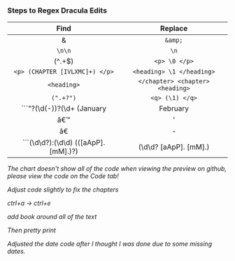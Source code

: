 ### Steps to Regex Dracula Edits 

| Find      | Replace |
| :-----------: | :-----------: |
| &    | ```&amp;```       |
| ```\n\n```   | ```\n```        |
 |  (^.+$)  |  ```<p> \0 </p>```       |
  |  ```<p> (CHAPTER [IVLXMC]+) </p>```  | ```<heading> \1 </heading>```        |
 | ```<heading>```   |  ```</chapter> <chapter> <heading>```       |
 |  ```(".+?")```  |   ```<q> (\1) </q>```      |
 |  ```\"?(\d(-))?(\d+ (January|February|March|April|May|June|July|August|September|October|November|December))[\.|,]?```  |    ```<date>\0</date>```     |
 |  â€™  |     '    |
|  â€  |     -    |
|  ```(\d\d?):(\d\d) (([aApP]\. [mM]\.)?)|(\d\d? [aApP]\. [mM]\.)|(\d?\d:\d\d)```  |     ```<time> \0 </time>```    |

<i> The chart doesn't show all of the code when viewing the preview on github, please view the code on the Code tab!

<i>Adjust code slightly to fix the chapters

ctrl+a -> ctrl+e

add book around all of the text

Then pretty print

  <i>Adjusted the date code after I thought I was done due to some missing dates.

